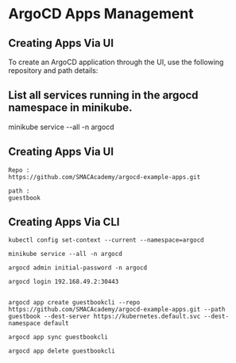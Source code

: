 # ArgoCD Apps Management

## Creating Apps Via UI

To create an ArgoCD application through the UI, use the following repository and path details:

## List all services running in the argocd namespace in minikube.
minikube service --all -n argocd


## Creating Apps Via UI
```
Repo : 
https://github.com/SMACAcademy/argocd-example-apps.git

path : 
guestbook
```

## Creating Apps Via CLI

```
kubectl config set-context --current --namespace=argocd

minikube service --all -n argocd

argocd admin initial-password -n argocd

argocd login 192.168.49.2:30443


argocd app create guestbookcli --repo https://github.com/SMACAcademy/argocd-example-apps.git --path guestbook --dest-server https://kubernetes.default.svc --dest-namespace default

argocd app sync guestbookcli

argocd app delete guestbookcli
```
